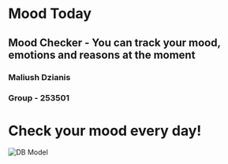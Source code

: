 # Mood Today
## Mood Checker - You can track your mood, emotions and reasons at the moment
### Maliush Dzianis
### Group - 253501

# Check your mood every day!
![DB Model](https://github.com/user-attachments/assets/86fcd74c-6243-4fd1-bed1-dd2b53f42522)


